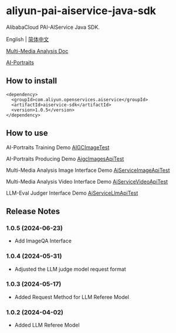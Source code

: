 # aliyun-pai-aiservice-java-sdk 
AlibabaCloud PAI-AIService Java  SDK.

English | [简体中文](./README_zh-CN.md)

[Multi-Media Analysis Doc](https://www.alibabacloud.com/help/en/pai/user-guide/multimedia-analysis)

[AI-Portraits](https://help.aliyun.com/zh/pai/user-guide/overview-of-ai-portraits?spm=a2c4g.11174283.0.0.34165e0fdiZgrH)

## How to install

```
<dependency>
  <groupId>com.aliyun.openservices.aiservice</groupId>
  <artifactId>aiservice-sdk</artifactId>
  <version>1.0.5</version>
</dependency>
```


## How to use

AI-Portraits Training Demo [AIGCImageTest](src/test/java/com/aliyun/openservices/aiservice/api/AIGCImageTest.java)

AI-Portraits Producing Demo [AigcImagesApiTest](src/test/java/com/aliyun/openservices/aiservice/api/AigcImagesApiTest.java)

Multi-Media Analysis Image Interface Demo [AiServiceImageApiTest](src/test/java/com/aliyun/openservices/aiservice/api/AiServiceImageApiTest.java)

Multi-Media Analysis Video Interface Demo [AiServiceVideoApiTest](src/test/java/com/aliyun/openservices/aiservice/api/AiServiceVideoApiTest.java)

LLM-Eval Judger Interface Demo  [AiServiceLlmApiTest](src/test/java/com/aliyun/openservices/aiservice/api/AiServiceLlmApiTest.java)

## Release Notes
### 1.0.5 (2024-06-23)
* Add ImageQA Interface

### 1.0.4 (2024-05-31)
* Adjusted the LLM judge model request format 
 
### 1.0.3 (2024-05-17)
* Added Request Method for LLM Referee Model
 
### 1.0.2 (2024-04-02)
* Added LLM Referee Model